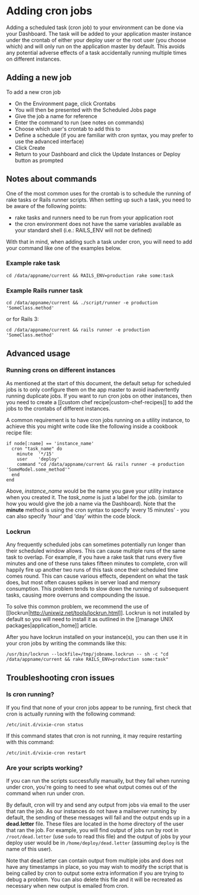 # Adding cron jobs

Adding a scheduled task (cron job) to your environment can be done via your Dashboard.
The task will be added to your application master instance under the crontab of either your deploy user or the root user (you choose which) and will only run on the application master by default. This avoids any potential adverse effects of a task accidentally running multiple times on different instances.

## Adding a new job

To add a new cron job

  - On the Environment page, click Crontabs 
  - You will then be presented with the Scheduled Jobs page
  - Give the job a name for reference
  - Enter the command to run (see notes on commands)
  - Choose which user's crontab to add this to
  - Define a schedule (if you are familiar with cron syntax, you may prefer to use the advanced interface)
  - Click Create
  - Return to your Dashboard and click the Update Instances or Deploy button as prompted

## Notes about commands

One of the most common uses for the crontab is to schedule the running of rake tasks or Rails runner scripts. When setting up such a task, you need to be aware of the following points:

  - rake tasks and runners need to be run from your application root
  - the cron environment does not have the same variables available as your standard shell (i.e.: RAILS_ENV will not be defined)

With that in mind, when adding such a task under cron, you will need to add your command like one of the examples below.

### Example rake task

    cd /data/appname/current && RAILS_ENV=production rake some:task

### Example Rails runner task

    cd /data/appname/current && ./script/runner -e production 'SomeClass.method'

or for Rails 3:

    cd /data/appname/current && rails runner -e production 'SomeClass.method'

## Advanced usage

### Running crons on different instances

As mentioned at the start of this document, the default setup for scheduled jobs is to only configure them on the app master to avoid inadvertently running duplicate jobs. If you want to run cron jobs on other instances, then you need to create a [[custom chef recipe|custom-chef-recipes]] to add the jobs to the crontabs of different instances.

A common requirement is to have cron jobs running on a utility instance, to achieve this you might write code like the following inside a cookbook recipe file:

    if node[:name] == 'instance_name'
      cron "task_name" do
        minute  '*/15'
        user    'deploy'
        command "cd /data/appname/current && rails runner -e production 'SomeModel.some_method'"
      end
    end

Above, *instance_name* would be the name you gave your utility instance when you created it. The *task_name* is just a label for the job. (similar to how you would give the job a name via the Dashboard). Note that the **minute** method is using the cron syntax to specify 'every 15 minutes' - you can also specify 'hour' and 'day' within the code block.

### Lockrun

Any frequently scheduled jobs can sometimes potentially run longer than their scheduled window allows. This can cause multiple runs of the same task to overlap. For example, if you have a rake task that runs every five minutes and one of these runs takes fifteen minutes to complete, cron will happily fire up another two runs of this task once their scheduled time comes round. This can cause various effects, dependent on what the task does, but most often causes spikes in server load and memory consumption. This problem tends to slow down the running of subsequent tasks, causing more overruns and compounding the issue.

To solve this common problem, we recommend the use of [[lockrun|http://unixwiz.net/tools/lockrun.html]]. Lockrun is not installed by default so you will need to install it as outlined in the [[manage UNIX packages|application_home]] article.

After you have lockrun installed on your instance(s), you can then use it in your cron jobs by writing the commands like this:

    /usr/bin/lockrun --lockfile=/tmp/jobname.lockrun -- sh -c "cd /data/appname/current && rake RAILS_ENV=production some:task"


<h2 id="trouble"> Troubleshooting cron issues</h2>

### Is cron running?

If you find that none of your cron jobs appear to be running, first check that cron is actually running with the following command:

    /etc/init.d/vixie-cron status

If this command states that cron is not running, it may require restarting with this command:

    /etc/init.d/vixie-cron restart

### Are your scripts working?

If you can run the scripts successfully manually, but they fail when running under cron, you're going to need to see what output comes out of the command when run under cron.

By default, cron will try and send any output from jobs via email to the user that ran the job. As our instances do not have a mailserver running by default, the sending of these messages will fail and the output ends up in a **dead.letter** file. These files are located in the home directory of the user that ran the job. For example, you will find output of jobs run by root in `/root/dead.letter` (use `sudo` to read this file) and the output of jobs by your deploy user would be in `/home/deploy/dead.letter` (assuming `deploy` is the name of this user).

Note that dead.letter can contain output from multiple jobs and does not have any timestamps in place, so you may wish to modify the script that is being called by cron to output some extra information if you are trying to debug a problem. You can also delete this file and it will be recreated as necessary when new output is emailed from cron.
